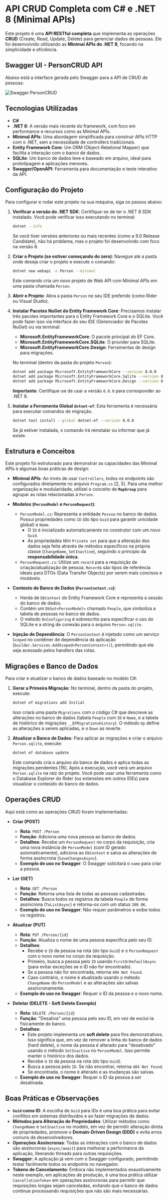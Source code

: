 # API CRUD Completa com C# e .NET 8 (Minimal APIs)

Este projeto é uma **API RESTful completa** que implementa as operações **CRUD** (Create, Read, Update, Delete) para gerenciar dados de pessoas. Ele foi desenvolvido utilizando as **Minimal APIs do .NET 8**, focando na simplicidade e eficiência.

## Swagger UI - PersonCRUD API

Abaixo está a interface gerada pelo Swagger para a API de CRUD de pessoas:

![Swagger PersonCRUD](Images/swaggerAPICRUD.jpg)

## Tecnologias Utilizadas

*   **C#**
*   **.NET 8**: A versão mais recente do framework, com foco em performance e recursos como as Minimal APIs.
*   **Minimal APIs**: Uma abordagem simplificada para construir APIs HTTP com o .NET, sem a necessidade de controllers tradicionais.
*   **Entity Framework Core**: Um ORM (Object-Relational Mapper) que facilita a interação com o banco de dados.
*   **SQLite**: Um banco de dados leve e baseado em arquivo, ideal para prototipagem e aplicações menores.
*   **Swagger/OpenAPI**: Ferramenta para documentação e teste interativo da API.

## Configuração do Projeto

Para configurar e rodar este projeto na sua máquina, siga os passos abaixo:

1.  **Verificar a versão do .NET SDK**:
    Certifique-se de ter o .NET 8 SDK instalado. Você pode verificar isso executando no terminal:
    
    ```bash
    dotnet --info
    ```
    
    Se você tiver versões anteriores ou mais recentes (como a 9.0 Release Candidate), não há problema, mas o projeto foi desenvolvido com foco na versão 8.

3.  **Criar o Projeto (se estiver começando do zero)**:
    Navegue até a pasta onde deseja criar o projeto e execute o comando:
    
    ```bash
    dotnet new webapi -o Person --minimal
    ```
    
    Este comando cria um novo projeto de Web API com Minimal APIs em uma pasta chamada `Person`.

5.  **Abrir o Projeto**:
    Abra a pasta `Person` no seu IDE preferido (como Rider ou Visual Studio).

6.  **Instalar Pacotes NuGet do Entity Framework Core**:
    Precisamos instalar três pacotes importantes para o Entity Framework Core e o SQLite. Você pode fazer isso via interface do seu IDE (Gerenciador de Pacotes NuGet) ou via terminal:
    *   **Microsoft.EntityFrameworkCore**: O pacote principal do EF Core.
    *   **Microsoft.EntityFrameworkCore.SQLite**: O provider para SQLite.
    *   **Microsoft.EntityFrameworkCore.Design**: Ferramentas de design para migrações.

    No terminal (dentro da pasta do projeto `Person`):
    
    ```bash
    dotnet add package Microsoft.EntityFrameworkCore --version 8.0.0
    dotnet add package Microsoft.EntityFrameworkCore.Sqlite --version 8.0.0
    dotnet add package Microsoft.EntityFrameworkCore.Design --version 8.0.0
    ```
    
    **Importante**: Certifique-se de usar a versão `8.0.0` para corresponder ao .NET 8.

8.  **Instalar a Ferramenta Global `dotnet-ef`**:
    Esta ferramenta é necessária para executar comandos de migração.
    
    ```bash
    dotnet tool install --global dotnet-ef --version 8.0.0
    ```
    
    Se já estiver instalada, o comando irá reinstalar ou informar que já existe.

## Estrutura e Conceitos

Este projeto foi estruturado para demonstrar as capacidades das Minimal APIs e algumas boas práticas de design:

*   **Minimal APIs**: Ao invés de usar `Controllers`, todos os endpoints são configurados diretamente no arquivo `Program.cs` [2, 5]. Para uma melhor organização e modularidade, utilizei o conceito de **`MapGroup`** para agrupar as rotas relacionadas a `Person`.

*   **Modelos (`PersonModel` e `PersonRequest`)**:
    *   `PersonModel.cs`: Representa a entidade `Pessoa` no banco de dados. Possui propriedades como `ID` (do tipo `Guid` para garantir unicidade global) e `Name`.
        *   O `ID` é inicializado automaticamente no construtor com um novo `Guid`.
        *   As propriedades têm `Private set` para que a alteração dos dados seja feita através de métodos específicos na própria classe (`ChangeName`, `SetInactive`), seguindo o princípio da **responsabilidade única**.
    *   `PersonRequest.cs`: Utilize um `record` para a requisição de criação/atualização de pessoa. `Record`s são tipos de referência ideais para DTOs (Data Transfer Objects) por serem mais concisos e imutáveis.

*   **Contexto de Banco de Dados (`PersonContext.cs`)**:
    *   Herda de `DbContext` do Entity Framework Core e representa a sessão do banco de dados.
    *   Contém um `DbSet<PersonModel>` chamado `People`, que simboliza a tabela de pessoas no banco de dados.
    *   O método `OnConfiguring` é sobrescrito para especificar o uso do SQLite e a string de conexão para o arquivo `Person.sqlite`.

*   **Injeção de Dependência**:
    O `PersonContext` é injetado como um serviço `Scoped` no contêiner de dependência da aplicação (`builder.Services.AddScoped<PersonContext>()`), permitindo que ele seja acessado pelos handlers das rotas.

## Migrações e Banco de Dados

Para criar e atualizar o banco de dados baseado no modelo C#:

1.  **Gerar a Primeira Migração**:
    No terminal, dentro da pasta do projeto, execute:
    
    ```bash
    dotnet ef migrations add Initial
    ```
    
    Isso criará uma pasta `Migrations` com o código C# que descreve as alterações no banco de dados (tabela `People` com `ID` e `Name`, e a tabela de histórico de migrações `__EFMigrationsHistory`). O método `Up` define as alterações a serem aplicadas, e o `Down` as reverte.

3.  **Atualizar o Banco de Dados**:
    Para aplicar as migrações e criar o arquivo `Person.sqlite`, execute:
    
    ```bash
    dotnet ef database update
    ```
    
    Este comando cria o arquivo do banco de dados e aplica todas as migrações pendentes [16]. Após a execução, você verá um arquivo `Person.sqlite` na raiz do projeto. Você pode usar uma ferramenta como o Database Explorer do Rider (ou extensões em outros IDEs) para visualizar o conteúdo do banco de dados.

## Operações CRUD

Aqui está como as operações CRUD foram implementadas:

*   **Criar (POST)**
    *   **Rota**: `POST /Person`
    *   **Função**: Adiciona uma nova pessoa ao banco de dados.
    *   **Detalhes**: Recebe um `PersonRequest` no corpo da requisição, cria uma nova instância de `PersonModel` (com ID gerado automaticamente), adiciona ao `DbContext` e salva as alterações de forma assíncrona (`SaveChangesAsync`).
    *   **Exemplo de uso no Swagger**: O Swagger solicitará o `name` para criar a pessoa.

*   **Ler (GET)**
    *   **Rota**: `GET /Person`
    *   **Função**: Retorna uma lista de todas as pessoas cadastradas.
    *   **Detalhes**: Busca todos os registros da tabela `People` de forma assíncrona (`ToListAsync`) e retorna-os com um status `200 OK`.
    *   **Exemplo de uso no Swagger**: Não requer parâmetros e exibe todos os registros.

*   **Atualizar (PUT)**
    *   **Rota**: `PUT /Person/{id}`
    *   **Função**: Atualiza o nome de uma pessoa específica pelo seu ID.
    *   **Detalhes**:
        *   Recebe o `ID` da pessoa na rota (do tipo `Guid`) e o `PersonRequest` com o novo nome no corpo da requisição.
        *   Primeiro, busca a pessoa pelo `ID` usando `FirstOrDefaultAsync` (para evitar exceções se o ID não for encontrado).
        *   Se a pessoa não for encontrada, retorna `404 Not Found`.
        *   Caso contrário, o nome é atualizado usando o método `ChangeName` do `PersonModel` e as alterações são salvas assincronamente.
    *   **Exemplo de uso no Swagger**: Requer o ID da pessoa e o novo nome.

*   **Deletar (DELETE - Soft Delete Exemplo)**
    *   **Rota**: `DELETE /Person/{id}`
    *   **Função**: "Desativa" uma pessoa pelo seu ID, em vez de excluí-la fisicamente do banco.
    *   **Detalhes**:
        *   Este projeto implementa um **soft delete** para fins demonstrativos. Isso significa que, em vez de remover a linha do banco de dados (hard delete), o nome da pessoa é alterado para "desativado" usando o método `SetInactive` no `PersonModel`. Isso permite manter o histórico dos dados.
        *   Recebe o `ID` da pessoa na rota (do tipo `Guid`).
        *   Busca a pessoa pelo `ID`. Se não encontrar, retorna `404 Not Found`.
        *   Se encontrada, o nome é alterado e as mudanças são salvas.
    *   **Exemplo de uso no Swagger**: Requer o ID da pessoa a ser desativada.

## Boas Práticas e Observações

*   **`Guid` como ID**: A escolha de `Guid` para IDs é uma boa prática para evitar conflitos em sistemas distribuídos e ao fazer migrações de dados.
*   **Métodos para Alteração de Propriedades**: Utilizar métodos como `ChangeName` e `SetInactive` no modelo, em vez de permitir alteração direta de propriedades, promove o **Domain-Driven Design (DDD)** e evita erros comuns de desenvolvedores.
*   **Operações Assíncronas**: Todas as interações com o banco de dados são assíncronas (`async/await`) para melhorar a performance da aplicação, liberando threads para outras requisições.
*   **Swagger**: A aplicação já vem com o Swagger configurado, permitindo testar facilmente todos os endpoints no navegador.
*   **Tokens de Cancelamento**: Embora não implementados exaustivamente neste exemplo, em aplicações de produção, é uma boa prática utilizar `CancellationToken` em operações assíncronas para permitir que requisições longas sejam canceladas, evitando que o banco de dados continue processando requisições que não são mais necessárias.




